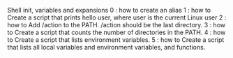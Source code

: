 Shell init, variables and expansions
0 : how to create an alias
1 : how to Create a script that prints hello user, where user is the current Linux user
2 : how to Add /action to the PATH. /action should be the last directory.
3 : how to Create a script that counts the number of directories in the PATH.
4 : how to Create a script that lists environment variables.
5 : how to Create a script that lists all local variables and environment variables, and functions. 

